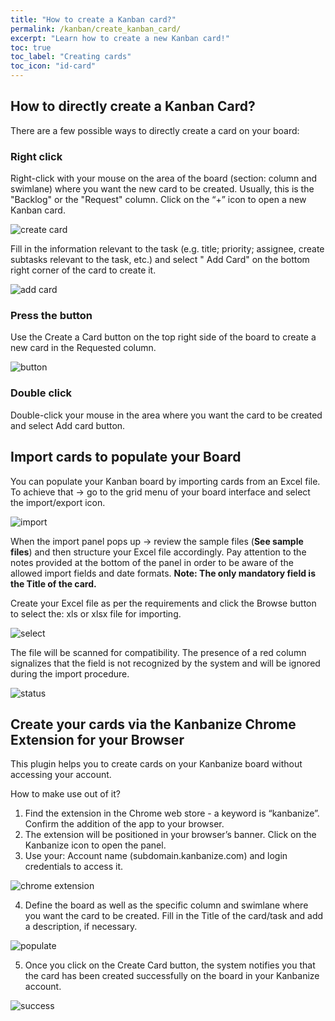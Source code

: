 ```yaml
---
title: "How to create a Kanban card?"
permalink: /kanban/create_kanban_card/
excerpt: "Learn how to create a new Kanban card!"
toc: true
toc_label: "Creating cards"
toc_icon: "id-card"
---
```


## How to directly create a Kanban Card?

There are a few possible ways to directly create a card on your board:

### Right click
Right-click with your mouse on the area of the board (section: column and swimlane) where you want the new card to be created. Usually, this is the "Backlog" or the "Request" column. Click on the “+” icon to open a new Kanban card.

![create card](https://kanbanize.com/wp-content/uploads/knowledge-base/CCcreateaCardContextMenu.png)

Fill in the information relevant to the task (e.g. title; priority; assignee, create subtasks relevant to the task, etc.) and select " Add Card" on the bottom right corner of the card to create it.

![add card](https://kanbanize.com/wp-content/uploads/knowledge-base/CCAddCard.png)

### Press the button
Use the Create a Card button on the top right side of the board tо create a new card in the Requested column.

![button](https://kanbanize.com/wp-content/uploads/knowledge-base/CCcreateaCardButton.png)

### Double click
Double-click your mouse in the area where you want the card to be created and select Add card button.

## Import cards to populate your Board
You can populate your Kanban board by importing cards from an Excel file.
To achieve that → go to the grid menu of your board interface and select the import/export icon.

![import](https://kanbanize.com/wp-content/uploads/knowledge-base/CCImportacardcomb.png)

When the import panel pops up → review the sample files (**See sample files**) and then structure your Excel file accordingly. Pay attention to the notes provided at the bottom of the panel in order to be aware of the allowed import fields and date formats.
**Note: The only mandatory field is the Title of the card.**

Create your Excel file as per the requirements and click the Browse button to select the: xls or xlsx file for importing.

![select](https://kanbanize.com/wp-content/uploads/knowledge-base/CCsampleFiles.png)

The file will be scanned for compatibility. The presence of a red column signalizes that the field is not recognized by the system and will be ignored during the import procedure.    

![status](https://kanbanize.com/wp-content/uploads/knowledge-base/CCImportRedColumn.png)

## Create your cards via the Kanbanize Chrome Extension for your Browser
This plugin helps you to create cards on your Kanbanize board without accessing your account.

How to make use out of it?

1. Find the extension in the Chrome web store - a keyword is “kanbanize”. Confirm the addition of the app to your browser.
2. The extension will be positioned in your browser’s banner. Click on the Kanbanize icon to open the panel.
3. Use your: Account name (subdomain.kanbanize.com) and login credentials to access it.

![chrome extension](https://kanbanize.com/wp-content/uploads/knowledge-base/CCPlugInCredentials.png)

4. Define the board as well as the specific column and swimlane where you want the card to be created. Fill in the Title of the card/task and add a description, if necessary.

![populate](https://kanbanize.com/wp-content/uploads/knowledge-base/CCPlugIncomb.png)

5. Once you click on the Create Card button, the system notifies you that the card has been created successfully on the board in your Kanbanize account.

![success](https://kanbanize.com/wp-content/uploads/knowledge-base/CCcardHasBeenCreatedSuccessfully.png)
